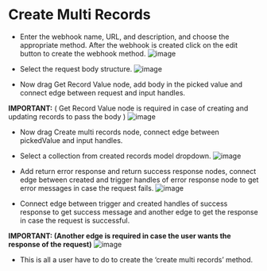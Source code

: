 ﻿# **Create Multi Records**
- Enter the webhook name, URL, and description, and choose the appropriate method. After the webhook is created click on the edit button to create the webhook method.
![image](https://github.com/sudhanshuInno/KnowledgeBase/assets/126747849/59c76669-6e9a-41be-9ce4-59f1657fa76e)



- Select the request body structure.
![image](https://github.com/sudhanshuInno/KnowledgeBase/assets/126747849/33289ef6-06b5-44e9-bff6-4b14ad0375a9)

- Now drag Get Record Value node, add body in the picked value and connect edge between request and input handles.

**IMPORTANT:** ( Get Record Value node is required in case of creating and updating records to pass the body )
![image](https://github.com/sudhanshuInno/KnowledgeBase/assets/126747849/aeb4dd81-eb3a-4ce7-9c5f-aa17971ee03a)

- Now drag Create multi records node, connect edge between pickedValue and input handles.

- Select a collection from created records model dropdown.
![image](https://github.com/sudhanshuInno/KnowledgeBase/assets/126747849/0838618f-393b-4dff-8f15-84ec6addf783)



- Add return error response and return success response nodes, connect edge between created and trigger handles of error response node to get error messages in case the request fails.
![image](https://github.com/sudhanshuInno/KnowledgeBase/assets/126747849/64a4c3c7-b45a-4b55-8e56-c92aa6e8b68d)



- Connect edge between trigger and created handles of success response to get success message and another edge to get the response in case the request is successful.

**IMPORTANT: (Another edge is required in case the user wants the response of the request)**
![image](https://github.com/sudhanshuInno/KnowledgeBase/assets/126747849/c8220c70-c91c-478d-b2fe-4600f3c45f9e)



- This is all a user have to do to create the ‘create multi records’ method.
